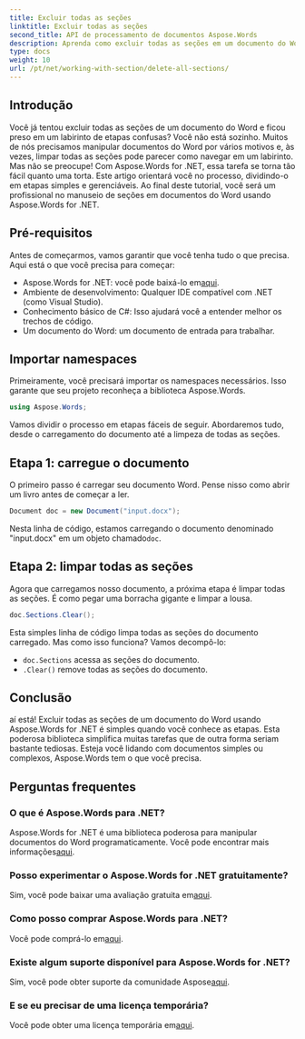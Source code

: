 ```yaml
---
title: Excluir todas as seções
linktitle: Excluir todas as seções
second_title: API de processamento de documentos Aspose.Words
description: Aprenda como excluir todas as seções em um documento do Word usando Aspose.Words for .NET com este guia passo a passo fácil de seguir.
type: docs
weight: 10
url: /pt/net/working-with-section/delete-all-sections/
---
```

## Introdução

Você já tentou excluir todas as seções de um documento do Word e ficou preso em um labirinto de etapas confusas? Você não está sozinho. Muitos de nós precisamos manipular documentos do Word por vários motivos e, às vezes, limpar todas as seções pode parecer como navegar em um labirinto. Mas não se preocupe! Com Aspose.Words for .NET, essa tarefa se torna tão fácil quanto uma torta. Este artigo orientará você no processo, dividindo-o em etapas simples e gerenciáveis. Ao final deste tutorial, você será um profissional no manuseio de seções em documentos do Word usando Aspose.Words for .NET.

## Pré-requisitos

Antes de começarmos, vamos garantir que você tenha tudo o que precisa. Aqui está o que você precisa para começar:

-  Aspose.Words for .NET: você pode baixá-lo em[aqui](https://releases.aspose.com/words/net/).
- Ambiente de desenvolvimento: Qualquer IDE compatível com .NET (como Visual Studio).
- Conhecimento básico de C#: Isso ajudará você a entender melhor os trechos de código.
- Um documento do Word: um documento de entrada para trabalhar.

## Importar namespaces

Primeiramente, você precisará importar os namespaces necessários. Isso garante que seu projeto reconheça a biblioteca Aspose.Words.

```csharp
using Aspose.Words;
```

Vamos dividir o processo em etapas fáceis de seguir. Abordaremos tudo, desde o carregamento do documento até a limpeza de todas as seções.

## Etapa 1: carregue o documento

O primeiro passo é carregar seu documento Word. Pense nisso como abrir um livro antes de começar a ler.

```csharp
Document doc = new Document("input.docx");
```

 Nesta linha de código, estamos carregando o documento denominado "input.docx" em um objeto chamado`doc`.

## Etapa 2: limpar todas as seções

Agora que carregamos nosso documento, a próxima etapa é limpar todas as seções. É como pegar uma borracha gigante e limpar a lousa.

```csharp
doc.Sections.Clear();
```

Esta simples linha de código limpa todas as seções do documento carregado. Mas como isso funciona? Vamos decompô-lo:

- `doc.Sections` acessa as seções do documento.
- `.Clear()` remove todas as seções do documento.

## Conclusão

aí está! Excluir todas as seções de um documento do Word usando Aspose.Words for .NET é simples quando você conhece as etapas. Esta poderosa biblioteca simplifica muitas tarefas que de outra forma seriam bastante tediosas. Esteja você lidando com documentos simples ou complexos, Aspose.Words tem o que você precisa. 

## Perguntas frequentes

### O que é Aspose.Words para .NET?
 Aspose.Words for .NET é uma biblioteca poderosa para manipular documentos do Word programaticamente. Você pode encontrar mais informações[aqui](https://reference.aspose.com/words/net/).

### Posso experimentar o Aspose.Words for .NET gratuitamente?
 Sim, você pode baixar uma avaliação gratuita em[aqui](https://releases.aspose.com/).

### Como posso comprar Aspose.Words para .NET?
 Você pode comprá-lo em[aqui](https://purchase.aspose.com/buy).

### Existe algum suporte disponível para Aspose.Words for .NET?
Sim, você pode obter suporte da comunidade Aspose[aqui](https://forum.aspose.com/c/words/8).

### E se eu precisar de uma licença temporária?
 Você pode obter uma licença temporária em[aqui](https://purchase.aspose.com/temporary-license/).